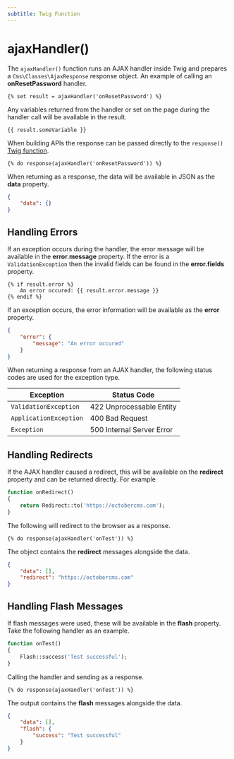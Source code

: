 ```yaml
---
subtitle: Twig Function
---
```

# ajaxHandler()

The `ajaxHandler()` function runs an AJAX handler inside Twig and prepares a `Cms\Classes\AjaxResponse` response object. An example of calling an **onResetPassword** handler.

```twig
{% set result = ajaxHandler('onResetPassword') %}
```

Any variables returned from the handler or set on the page during the handler call will be available in the result.

```twig
{{ result.someVariable }}
```

When building APIs the response can be passed directly to  the `response()` [Twig function](./response.md).

```twig
{% do response(ajaxHandler('onResetPassword')) %}
```

When returning as a response, the data will be available in JSON as the **data** property.

```json
{
    "data": {}
}
```

## Handling Errors

If an exception occurs during the handler, the error message will be available in the **error.message** property. If the error is a `ValidationException` then the invalid fields can be found in the **error.fields** property.

```twig
{% if result.error %}
    An error occured: {{ result.error.message }}
{% endif %}
```

If an exception occurs, the error information will be available as the **error** property.

```json
{
    "error": {
        "message": "An error occured"
    }
}
```

When returning a response from an AJAX handler, the following status codes are used for the exception type.

Exception | Status Code
------------- | -------------
`ValidationException` | 422 Unprocessable Entity
`ApplicationException` | 400 Bad Request
`Exception` | 500 Internal Server Error

## Handling Redirects

If the AJAX handler caused a redirect, this will be available on the **redirect** property and can be returned directly. For example

```php
function onRedirect()
{
    return Redirect::to('https://octobercms.com');
}
```

The following will redirect to the browser as a response.

```twig
{% do response(ajaxHandler('onTest')) %}
```

The object contains the **redirect** messages alongside the data.

```json
{
    "data": [],
    "redirect": "https://octobercms.com"
}
```

## Handling Flash Messages

If flash messages were used, these will be available in the **flash** property. Take the following handler as an example.

```php
function onTest()
{
    Flash::success('Test successful');
}
```

Calling the handler and sending as a response.

```twig
{% do response(ajaxHandler('onTest')) %}
```

The output contains the **flash** messages alongside the data.

```json
{
    "data": [],
    "flash": {
        "success": "Test successful"
    }
}
```
